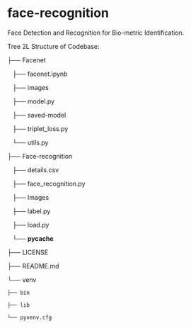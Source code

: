 # face-recognition
Face Detection and Recognition for Bio-metric Identification.


Tree 2L Structure of Codebase:

├── Facenet

   ├── facenet.ipynb
   
   ├── images
   
   ├── model.py
   
   ├── saved-model
   
   ├── triplet_loss.py
   
   └── utils.py
   

├── Face-recognition

   ├── details.csv
   
   ├── face_recognition.py
   
   ├── Images
   
   ├── label.py
   
   ├── load.py
   
   └── __pycache__

├── LICENSE

├── README.md

└── venv

    ├── bin
	
    ├── lib
	
    └── pyvenv.cfg
